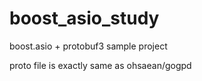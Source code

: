 # boost_asio_study

boost.asio + protobuf3 sample project

proto file is exactly same as ohsaean/gogpd
